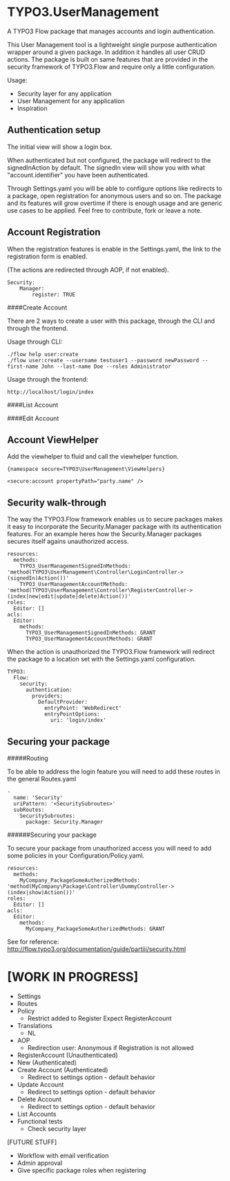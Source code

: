 TYPO3.UserManagement
================

A TYPO3 Flow package that manages accounts and login authentication.

This User Management tool is a lightweight single purpose authentication wrapper around a given package.
In addition it handles all user CRUD actions.
The package is built on same features that are provided in the security framework of TYPO3.Flow and require only a little
configuration.

Usage:
- Security layer for any application
- User Management for any application
- Inspiration

Authentication setup
--------------------

The initial view will show a login box.

When authenticated but not configured, the package will redirect to the signedInAction by default.
The signedIn view will show you with what "account.identifier" you have been authenticated.

Through Settings.yaml you will be able to configure options like redirects to a package, open registration for anonymous users
and so on. The package and its features will grow overtime if there is enough usage and are generic use cases to be applied. Feel
free to contribute, fork or leave a note.

Account Registration
--------------------

When the registration features is enable in the Settings.yaml, the link to the registration form is enabled.

(The actions are redirected through AOP, if not enabled).

	Security:
		Manager:
			register: TRUE

####Create Account

There are 2 ways to create a user with this package, through the CLI and through the frontend.

Usage through CLI:

	./flow help user:create
	./flow user:create --username testuser1 --password newPassword --first-name John --last-name Doe --roles Administrator

Usage through the frontend:

	http://localhost/login/index

####List Account

####Edit Account

Account ViewHelper
------------------

Add the viewhelper to fluid and call the viewhelper function.

	{namespace secure=TYPO3\UserManagement\ViewHelpers}

	<secure:account propertyPath="party.name" />

Security walk-through
---------------------

The way the TYPO3.Flow framework enables us to secure packages makes it easy to incorporate the Security.Manager package with its authentication features.
For an example heres how the Security.Manager packages secures itself agains unauthorized access.

	resources:
	  methods:
	    TYPO3_UserManagementSignedInMethods: 'method(TYPO3\UserManagement\Controller\LoginController->(signedIn)Action())'
	    TYPO3_UserManagementAccountMethods: 'method(TYPO3\UserManagement\Controller\RegisterController->(index|new|edit|update|delete)Action())'
	roles:
	  Editor: []
	acls:
	  Editor:
	    methods:
	      TYPO3_UserManagementSignedInMethods: GRANT
	      TYPO3_UserManagementAccountMethods: GRANT

When the action is unauthorized the TYPO3.Flow framework will redirect the package to a location set with the Settings.yaml configuration.

	TYPO3:
	  Flow:
	    security:
	      authentication:
	        providers:
	          DefaultProvider:
	            entryPoint: 'WebRedirect'
	            entryPointOptions:
	              uri: 'login/index'

Securing your package
---------------------

#####Routing

To be able to address the login feature you will need to add these routes in the general Routes.yaml

	-
	  name: 'Security'
	  uriPattern: '<SecuritySubroutes>'
	  subRoutes:
	    SecuritySubroutes:
	      package: Security.Manager

######Securing your package

To secure your package from unauthorized access you will need to add some policies in your Configuration/Policy.yaml.

	resources:
	  methods:
	    MyCompany_PackageSomeAutherizedMethods: 'method(MyCompany\Package\Controller\DummyController->(index|show)Action())'
	roles:
	  Editor: []
	acls:
	  Editor:
	    methods:
	      MyCompany_PackageSomeAutherizedMethods: GRANT

See for reference: http://flow.typo3.org/documentation/guide/partiii/security.html

[WORK IN PROGRESS]
==================

- Settings
- Routes
- Policy
	- Restrict added to Register Expect RegisterAccount
- Translations
	- NL
- AOP
	- Redirection user: Anonymous if Registration is not allowed
- RegisterAccount (Unauthenticated)
- New (Authenticated)
- Create Account (Authenticated)
	- Redirect to settings option - default behavior
- Update Account
	- Redirect to settings option - default behavior
- Delete Account
	- Redirect to settings option - default behavior
- List Accounts
- Functional tests
	- Check security layer

[FUTURE STUFF]

- Workflow with email verification
- Admin approval
- Give specific package roles when registering